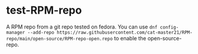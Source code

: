 # test-RPM-repo
A RPM repo from a git repo tested on fedora.
You can use `dnf config-manager --add-repo https://raw.githubusercontent.com/cat-master21/RPM-repo/main/open-source/RPM-repo-open.repo` to enable the open-source-repo.
